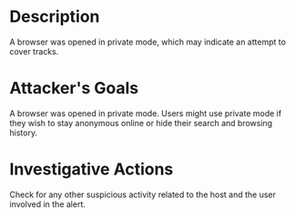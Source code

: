 # Description
A browser was opened in private mode, which may indicate an attempt to cover tracks.
# Attacker's Goals
A browser was opened in private mode. Users might use private mode if they wish to stay anonymous online or hide their search and browsing history.
# Investigative Actions
Check for any other suspicious activity related to the host and the user involved in the alert.
